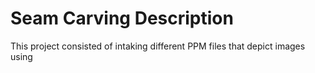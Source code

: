 # Seam Carving Description
This project consisted of intaking different PPM files that depict images using 
